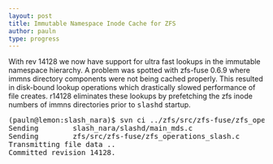 ```yaml
---
layout: post
title: Immutable Namespace Inode Cache for ZFS
author: pauln
type: progress
---
```


With rev 14128 we now have support for ultra fast lookups in the immutable namespace hierarchy.  A problem was spotted with zfs-fuse 0.6.9 where immns directory components were not being cached properly.  This resulted in disk-bound lookup operations which drastically slowed performance of file creates.  r14128 eliminates these lookups by prefetching the zfs inode numbers of immns directories prior to <tt>slashd</tt> startup.

<pre class='code'>
(pauln@lemon:slash_nara)$ svn ci ../zfs/src/zfs-fuse/zfs_operations_slash.c slashd/main_mds.c
Sending        slash_nara/slashd/main_mds.c
Sending        zfs/src/zfs-fuse/zfs_operations_slash.c
Transmitting file data ..
Committed revision 14128.
</pre>
